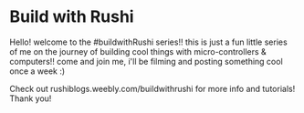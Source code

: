 # Build with Rushi

Hello! welcome to the #buildwithRushi series!! this is just a fun little series of me on the journey of building cool things with micro-controllers & computers!! come and join me, i'll be filming and posting something cool once a week :)


Check out rushiblogs.weebly.com/buildwithrushi for more info and tutorials! Thank you!
